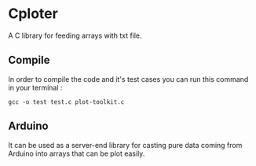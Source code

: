 # Cploter
A C library for feeding arrays with txt file.
## Compile
In order to compile the code and it's test cases you can run this command in your terminal :
```
gcc -o test test.c plot-toolkit.c
```
## Arduino
It can be used as a server-end library for casting pure data coming from Arduino into arrays that can be plot easily.